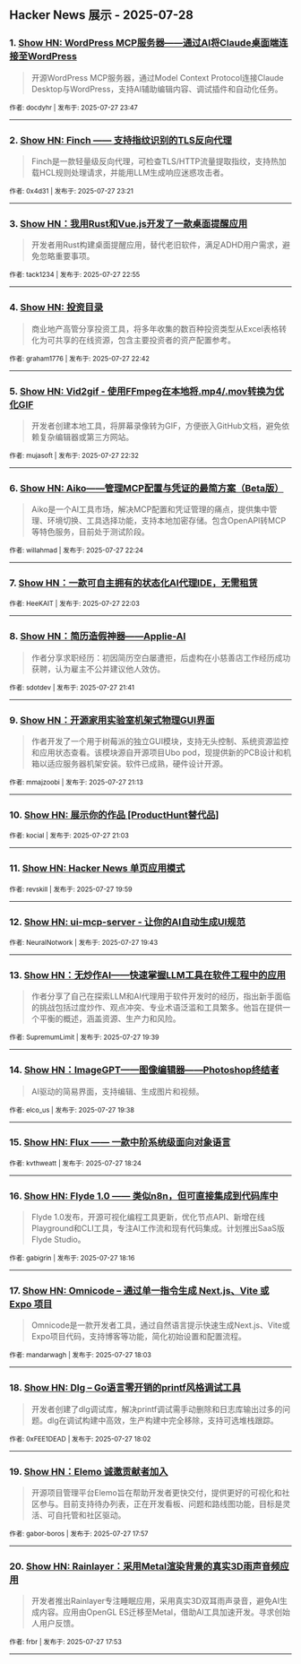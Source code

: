 ## Hacker News 展示 - 2025-07-28


### 1. [Show HN: WordPress MCP服务器——通过AI将Claude桌面端连接至WordPress](https://news.ycombinator.com/item?id=44705761)
> 开源WordPress MCP服务器，通过Model Context Protocol连接Claude Desktop与WordPress，支持AI辅助编辑内容、调试插件和自动化任务。

<sub>作者: docdyhr | 发布于: 2025-07-27 23:47</sub>

---

### 2. [Show HN: Finch —— 支持指纹识别的TLS反向代理](https://news.ycombinator.com/item?id=44705613)
> Finch是一款轻量级反向代理，可检查TLS/HTTP流量提取指纹，支持热加载HCL规则处理请求，并能用LLM生成响应迷惑攻击者。

<sub>作者: 0x4d31 | 发布于: 2025-07-27 23:21</sub>

---

### 3. [Show HN：我用Rust和Vue.js开发了一款桌面提醒应用](https://news.ycombinator.com/item?id=44705465)
> 开发者用Rust构建桌面提醒应用，替代老旧软件，满足ADHD用户需求，避免忽略重要事项。

<sub>作者: tack1234 | 发布于: 2025-07-27 22:55</sub>

---

### 4. [Show HN: 投资目录](https://news.ycombinator.com/item?id=44705390)
> 商业地产高管分享投资工具，将多年收集的数百种投资类型从Excel表格转化为可共享的在线资源，包含主要投资者的资产配置参考。

<sub>作者: graham1776 | 发布于: 2025-07-27 22:42</sub>

---

### 5. [Show HN: Vid2gif - 使用FFmpeg在本地将.mp4/.mov转换为优化GIF](https://news.ycombinator.com/item?id=44705328)
> 开发者创建本地工具，将屏幕录像转为GIF，方便嵌入GitHub文档，避免依赖复杂编辑器或第三方网站。

<sub>作者: mujasoft | 发布于: 2025-07-27 22:32</sub>

---

### 6. [Show HN: Aiko——管理MCP配置与凭证的最简方案（Beta版）](https://news.ycombinator.com/item?id=44705283)
> Aiko是一个AI工具市场，解决MCP配置和凭证管理的痛点，提供集中管理、环境切换、工具选择功能，支持本地加密存储。包含OpenAPI转MCP等特色服务，目前处于测试阶段。

<sub>作者: willahmad | 发布于: 2025-07-27 22:24</sub>

---

### 7. [Show HN：一款可自主拥有的状态化AI代理IDE，无需租赁](https://news.ycombinator.com/item?id=44705135)

<sub>作者: HeeKAIT | 发布于: 2025-07-27 22:03</sub>

---

### 8. [Show HN：简历造假神器——Applie-AI](https://news.ycombinator.com/item?id=44704954)
> 作者分享求职经历：初因简历空白屡遭拒，后虚构在小慈善店工作经历成功获聘，认为雇主不公并建议他人效仿。

<sub>作者: sdotdev | 发布于: 2025-07-27 21:41</sub>

---

### 9. [Show HN：开源家用实验室机架式物理GUI界面](https://news.ycombinator.com/item?id=44704742)
> 作者开发了一个用于树莓派的独立GUI模块，支持无头控制、系统资源监控和应用状态查看。该模块源自开源项目Ubo pod，现提供新的PCB设计和机箱以适应服务器机架安装。软件已成熟，硬件设计开源。

<sub>作者: mmajzoobi | 发布于: 2025-07-27 21:13</sub>

---

### 10. [Show HN: 展示你的作品 [ProductHunt替代品]](https://news.ycombinator.com/item?id=44704662)

<sub>作者: kocial | 发布于: 2025-07-27 21:03</sub>

---

### 11. [Show HN: Hacker News 单页应用模式](https://news.ycombinator.com/item?id=44704176)

<sub>作者: revskill | 发布于: 2025-07-27 19:59</sub>

---

### 12. [Show HN: ui-mcp-server - 让你的AI自动生成UI规范](https://news.ycombinator.com/item?id=44704026)

<sub>作者: NeuralNotwork | 发布于: 2025-07-27 19:43</sub>

---

### 13. [Show HN：无炒作AI——快速掌握LLM工具在软件工程中的应用](https://news.ycombinator.com/item?id=44703979)
> 作者分享了自己在探索LLM和AI代理用于软件开发时的经历，指出新手面临的挑战包括过度炒作、观点冲突、专业术语泛滥和工具繁多。他旨在提供一个平衡的概述，涵盖资源、生产力和风险。

<sub>作者: SupremumLimit | 发布于: 2025-07-27 19:39</sub>

---

### 14. [Show HN：ImageGPT——图像编辑器——Photoshop终结者](https://news.ycombinator.com/item?id=44703973)
> AI驱动的简易界面，支持编辑、生成图片和视频。

<sub>作者: elco_us | 发布于: 2025-07-27 19:38</sub>

---

### 15. [Show HN: Flux —— 一款中阶系统级面向对象语言](https://news.ycombinator.com/item?id=44703360)

<sub>作者: kvthweatt | 发布于: 2025-07-27 18:24</sub>

---

### 16. [Show HN: Flyde 1.0 —— 类似n8n，但可直接集成到代码库中](https://news.ycombinator.com/item?id=44703298)
> Flyde 1.0发布，开源可视化编程工具更新，优化节点API、新增在线Playground和CLI工具，专注AI工作流和现有代码集成。计划推出SaaS版Flyde Studio。

<sub>作者: gabigrin | 发布于: 2025-07-27 18:16</sub>

---

### 17. [Show HN: Omnicode – 通过单一指令生成 Next.js、Vite 或 Expo 项目](https://news.ycombinator.com/item?id=44703220)
> Omnicode是一款开发者工具，通过自然语言提示快速生成Next.js、Vite或Expo项目代码，支持博客等功能，简化初始设置和配置流程。

<sub>作者: mandarwagh | 发布于: 2025-07-27 18:03</sub>

---

### 18. [Show HN: Dlg – Go语言零开销的printf风格调试工具](https://news.ycombinator.com/item?id=44703210)
> 开发者创建了dlg调试库，解决printf调试需手动删除和日志库输出过多的问题。dlg在调试构建中高效，生产构建中完全移除，支持可选堆栈跟踪。

<sub>作者: 0xFEE1DEAD | 发布于: 2025-07-27 18:02</sub>

---

### 19. [Show HN：Elemo 诚邀贡献者加入](https://news.ycombinator.com/item?id=44703178)
> 开源项目管理平台Elemo旨在帮助开发者更快交付，提供更好的可视化和社区参与。目前支持待办列表，正在开发看板、问题和路线图功能，目标是灵活、可自托管和社区驱动。

<sub>作者: gabor-boros | 发布于: 2025-07-27 17:57</sub>

---

### 20. [Show HN: Rainlayer：采用Metal渲染背景的真实3D雨声音频应用](https://news.ycombinator.com/item?id=44703127)
> 开发者推出Rainlayer专注睡眠应用，采用真实3D双耳雨声录音，避免AI生成内容。应用由OpenGL ES迁移至Metal，借助AI工具加速开发。寻求创始人用户反馈。

<sub>作者: frbr | 发布于: 2025-07-27 17:53</sub>

---
